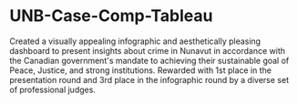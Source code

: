 # UNB-Case-Comp-Tableau
Created a visually appealing infographic and aesthetically pleasing dashboard to present insights about crime in Nunavut in accordance with the Canadian government's mandate to achieving their sustainable goal of Peace, Justice, and strong institutions.  Rewarded with 1st place in the presentation round and 3rd place in the infographic round by a diverse set of professional judges.
